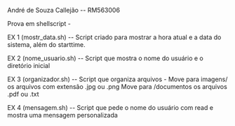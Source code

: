 André de Souza Callejão -- RM563006

Prova em shellscript -

EX 1  (mostr_data.sh)  -- Script criado para mostrar a hora atual e a data do sistema, além do starttime.

EX 2  (nome_usuario.sh) -- Script que mostra o nome do usuário e o diretório inicial

EX 3  (organizador.sh) -- Script que organiza arquivos - Move para imagens/ os arquivos com extensão  .jpg ou .png
Move para /documentos os arquivos .pdf ou .txt


EX 4 (mensagem.sh) -- Script que pede o nome do usuário com read e mostra uma mensagem personalizada